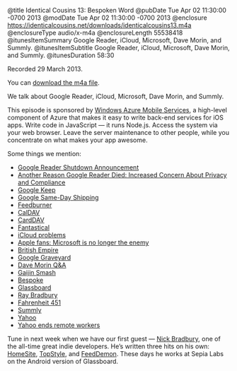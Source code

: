 @title Identical Cousins 13: Bespoken Word
@pubDate Tue Apr 02 11:30:00 -0700 2013
@modDate Tue Apr 02 11:30:00 -0700 2013
@enclosure https://identicalcousins.net/downloads/identicalcousins13.m4a
@enclosureType audio/x-m4a
@enclosureLength 55538418
@itunesItemSummary Google Reader, iCloud, Microsoft, Dave Morin, and Summly.
@itunesItemSubtitle Google Reader, iCloud, Microsoft, Dave Morin, and Summly.
@itunesDuration 58:30

Recorded 29 March 2013.

You can <a href="https://identicalcousins.net/downloads/identicalcousins13.m4a">download the m4a file</a>.

We talk about Google Reader, iCloud, Microsoft, Dave Morin, and Summly.

This episode is sponsored by <a href="http://www.windowsazure.com/ios">Windows Azure Mobile Services</a>, a high-level component of Azure that makes it easy to write back-end services for iOS apps. Write code in JavaScript — it runs Node.js. Access the system via your web browser. Leave the server maintenance to other people, while you concentrate on what makes your app awesome.


Some things we mention:

<ul><li><a href="http://googlereader.blogspot.com/2013/03/powering-down-google-reader.html">Google Reader Shutdown Announcement</a></li>
<li><a href="http://allthingsd.com/20130324/another-reason-google-reader-died-increased-concern-about-privacy-and-compliance/">Another Reason Google Reader Died: Increased Concern About Privacy and Compliance</a></li>
<li><a href="http://gigaom.com/2013/03/20/sorry-google-you-can-keep-it-to-yourself/">Google Keep</a></li>
<li><a href="http://www.wired.com/gadgetlab/2013/03/google-delivery/">Google Same-Day Shipping</a></li>
<li><a href="http://feedburner.com/">Feedburner</a></li>
<li><a href="http://en.wikipedia.org/wiki/CalDAV">CalDAV</a></li>
<li><a href="http://en.wikipedia.org/wiki/CardDAV">CardDAV</a></li>
<li><a href="http://flexibits.com/fantastical">Fantastical</a></li>
<li><a href="http://www.theverge.com/2013/3/26/4148628/why-doesnt-icloud-just-work">iCloud problems</a></li>
<li><a href="http://www.macworld.com/article/2031592/apple-fans-microsoft-is-no-longer-the-enemy.html">Apple fans: Microsoft is no longer the enemy</a></li>
<li><a href="http://en.wikipedia.org/wiki/British_Empire">British Empire</a></li>
<li><a href="http://www.slate.com/articles/technology/map_of_the_week/2013/03/google_reader_joins_graveyard_of_dead_google_products.html">Google Graveyard</a></li>
<li><a href="http://www.vanityfair.com/culture/my-phone/2013/03/dave-morin-path-facebook-apple">Dave Morin Q&A</a></li>
<li><a href="http://www.urbandictionary.com/define.php?term=gaijin%20smash">Gaijin Smash</a></li>
<li><a href="http://en.wikipedia.org/wiki/Bespoke">Bespoke</a></li>
<li><a href="http://glassboard.com/">Glassboard</a></li>
<li><a href="http://en.wikipedia.org/wiki/Ray_Bradbury">Ray Bradbury</a></li>
<li><a href="http://en.wikipedia.org/wiki/Fahrenheit_451">Fahrenheit 451</a></li>
<li><a href="http://summly.com/">Summly</a></li>
<li><a href="http://yahoo.com/">Yahoo</a></li>
<li><a href="http://allthingsd.com/20130222/yahoo-ceo-mayer-now-requiring-all-remote-employees-to-not-be-remote/">Yahoo ends remote workers</a></li>
</ul>

Tune in next week when we have our first guest — <a href="http://nick.typepad.com">Nick Bradbury</a>, one of the all-time great indie developers. He’s written three hits on his own: <a href="http://en.wikipedia.org/wiki/Macromedia_HomeSite">HomeSite</a>, <a href="http://topstyle4.com/">TopStyle</a>, and <a href="http://www.feeddemon.com/">FeedDemon</a>. These days he works at Sepia Labs on the Android version of Glassboard.
